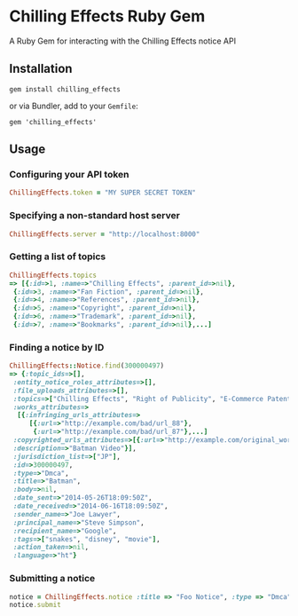 # Chilling Effects Ruby Gem

A Ruby Gem for interacting with the Chilling Effects notice API

## Installation

`gem install chilling_effects`

or via Bundler, add to your `Gemfile`:

`gem 'chilling_effects'`

## Usage

### Configuring your API token

```ruby
ChillingEffects.token = "MY SUPER SECRET TOKEN"
```

### Specifying a non-standard host server

```ruby
ChillingEffects.server = "http://localhost:8000"
```

### Getting a list of topics

```ruby
ChillingEffects.topics
=> [{:id=>1, :name=>"Chilling Effects", :parent_id=>nil},
 {:id=>3, :name=>"Fan Fiction", :parent_id=>nil},
 {:id=>4, :name=>"References", :parent_id=>nil},
 {:id=>5, :name=>"Copyright", :parent_id=>nil},
 {:id=>6, :name=>"Trademark", :parent_id=>nil},
 {:id=>7, :name=>"Bookmarks", :parent_id=>nil},...]
```

### Finding a notice by ID

```ruby
ChillingEffects::Notice.find(300000497)
=> {:topic_ids=>[],
 :entity_notice_roles_attributes=>[],
 :file_uploads_attributes=>[],
 :topics=>["Chilling Effects", "Right of Publicity", "E-Commerce Patents"],
 :works_attributes=>
  [{:infringing_urls_attributes=>
     [{:url=>"http://example.com/bad/url_88"},
      {:url=>"http://example.com/bad/url_87"},...]
 :copyrighted_urls_attributes=>[{:url=>"http://example.com/original_work/url_0"}],
 :description=>"Batman Video"}],
 :jurisdiction_list=>["JP"],
 :id=>300000497,
 :type=>"Dmca",
 :title=>"Batman",
 :body=>nil,
 :date_sent=>"2014-05-26T18:09:50Z",
 :date_received=>"2014-06-16T18:09:50Z",
 :sender_name=>"Joe Lawyer",
 :principal_name=>"Steve Simpson",
 :recipient_name=>"Google",
 :tags=>["snakes", "disney", "movie"],
 :action_taken=>nil,
 :language=>"ht"}
```

### Submitting a notice

```ruby
notice = ChillingEffects.notice :title => "Foo Notice", :type => "Dmca"
notice.submit
```
